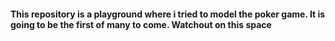 #### This repository is a playground where i tried to model the poker game. It is going to be the first of many to come. Watchout on this space
